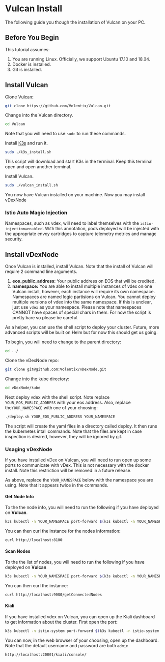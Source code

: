 # Vulcan Install
The following guide you though the installation of Vulcan on your PC.

## Before You Begin

This tutorial assumes:

1. You are running Linux. Officially, we support Ubuntu 17.10 and 18.04.
2. Docker is installed.
3. Git is installed.

## Install Vulcan

Clone Vulcan:
```bash
git clone https://github.com/Volentix/Vulcan.git
```

Change into the Vulcan directory.
```bash
cd Vulcan
```
Note that you will need to use `sudo` to run these commands.

Install [K3s](https://k3s.io/) and run it.
```bash
sudo ./k3s_install.sh
```

This script will download and start K3s in the terminal. Keep this terminal open and open another terminal.

Install Vulcan.

```bash
sudo ./vulcan_install.sh
```

You now have Vulcan installed on your machine. Now you may install vDexNode

### Istio Auto Magic Injection

Namespaces, such as vdex, will need to label themselves with the `istio-injection=enabled`. With this annotation, pods deployed will be injected with the appropriate envoy cartridges to capture telemetry metrics and manage security.

## Install vDexNode

Once Vulcan is installed, install Vulcan. Note that the install of Vulcan will require 2 command line arguments.

1. **eos_public_address:** Your public address on EOS that will be credited.
2. **namespace:** You are able to install multiple instances of vdex on one Vulcan install, however, each instance will require its own namespace. Namespaces are named logic partisions on Vulcan. You cannot deploy multiple versions of vdex into the same namespace. If this is unclear, just use `vdex` as your namespace. Please note that namespaces CANNOT have spaces of special chars in them. For now the script is pretty bare so please be careful.

As a helper, you can use the shell script to deploy your cluster. Future, more advanced scripts will be built on Helm but for now this should get us going.

To begin, you will need to change to the parent directory:
```bash
cd ../
```

Clone the vDexNode repo:
```bash
git clone git@github.com:Volentix/vDexNode.git
```

Change into the kube directory:
```bash
cd vDexNode/kube
```

Next deploy vdex with the shell script. Note replace `YOUR_EOS_PUBLIC_ADDRESS` with your eos address. Also, replace the`YOUR_NAMESPACE` with one of your choosing:
```bash
./deploy.sh YOUR_EOS_PUBLIC_ADDRESS YOUR_NAMESPACE
```

The script will create the yaml files in a directory called deploy. It then runs the kubernetes intall commands. Note that the files are kept in case inspection is desired, however, they will be ignored by git.

### Usaging vDexNode

If you have installed vDex on Vulcan, you will need to run open up some ports to communicate with vDex. This is not necessary with the docker install. Note this restriction will be removed in a future release.

As above, replace the `YOUR_NAMESPACE` below with the namespace you are using. Note that it appears twice in the commands.

#### Get Node Info

To the the node info, you will need to run the following if you have deployed on **Vulcan**.
```bash
k3s kubectl -n YOUR_NAMESPACE port-forward $(k3s kubectl -n YOUR_NAMESPACE get pod -l app=vdex-node -o jsonpath='{.items[0].metadata.name}') 8100:8100
```

You can then curl the instance for the nodes information:
```bash
curl http://localhost:8100
```
#### Scan Nodes

To the the list of nodes, you will need to run the following if you have deployed on **Vulcan**.
```bash
k3s kubectl -n YOUR_NAMESPACE port-forward $(k3s kubectl -n YOUR_NAMESPACE get pod -l app=vdex-node -o jsonpath='{.items[0].metadata.name}') 9080:9080
```

You can then curl the instance:
```bash
curl http://localhost:9080/getConnectedNodes
```
#### Kiali

If you have installed vdex on Vulcan, you can open up the Kiali dashboard to get information about the cluster. First open the port:
```bash
k3s kubectl -n istio-system port-forward $(k3s kubectl -n istio-system get pod -l app=kiali -o jsonpath='{.items[0].metadata.name}') 20001:20001
```

You can now, in the web browser of your choosing, open up the dashboard. Note that the default username and password are both `admin`.
```bash
http://localhost:20001/kiali/console/
```